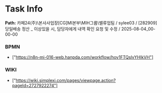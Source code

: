 # Task Info

**Path:** 카페24(주)\본사사업장\[CG]MI본부\MIH그룹\밸류업팀 / sylee03 / [282909] 당일배송 정산 _ 이상있을 시, 담당자에게 내역 확인 요청 및 수정 / 2025-08-04_00-00-00

### BPMN
- ["https://n8n-mi-016-web.hanpda.com/workflow/hov1FTQslvYHIkVH"]

### WIKI
- ["https://wiki.simplexi.com/pages/viewpage.action?pageId=2727922274"]

